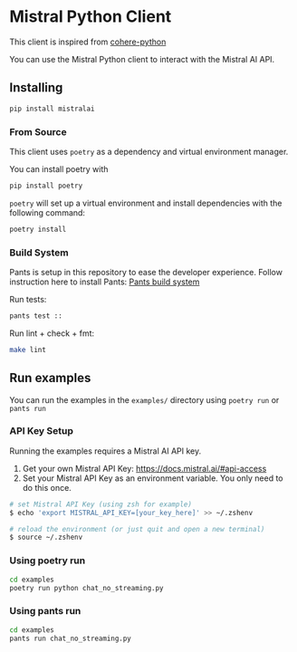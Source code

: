 # Mistral Python Client

This client is inspired from [cohere-python](https://github.com/cohere-ai/cohere-python)

You can use the Mistral Python client to interact with the Mistral AI API.

## Installing

```bash
pip install mistralai
```

### From Source

This client uses `poetry` as a dependency and virtual environment manager.

You can install poetry with

```bash
pip install poetry
```

`poetry` will set up a virtual environment and install dependencies with the following command:

```bash
poetry install
```

### Build System

Pants is setup in this repository to ease the developer experience. Follow instruction here to install Pants: [Pants build system](https://www.pantsbuild.org/docs)

Run tests:

```bash
pants test ::
```

Run lint + check + fmt:

```bash
make lint
```

## Run examples

You can run the examples in the `examples/` directory using `poetry run` or `pants run`

### API Key Setup

Running the examples requires a Mistral AI API key.

1. Get your own Mistral API Key: <https://docs.mistral.ai/#api-access>
2. Set your Mistral API Key as an environment variable. You only need to do this once.

```bash
# set Mistral API Key (using zsh for example)
$ echo 'export MISTRAL_API_KEY=[your_key_here]' >> ~/.zshenv

# reload the environment (or just quit and open a new terminal)
$ source ~/.zshenv
```

### Using poetry run

```bash
cd examples
poetry run python chat_no_streaming.py
```

### Using pants run

```bash
cd examples
pants run chat_no_streaming.py
```
